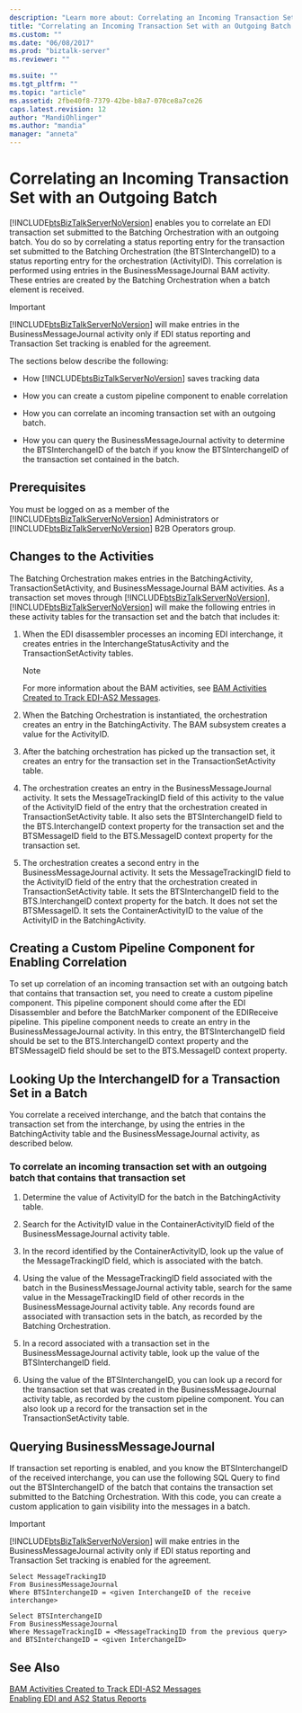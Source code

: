 ```yaml
---
description: "Learn more about: Correlating an Incoming Transaction Set with an Outgoing Batch"
title: "Correlating an Incoming Transaction Set with an Outgoing Batch | Microsoft Docs"
ms.custom: ""
ms.date: "06/08/2017"
ms.prod: "biztalk-server"
ms.reviewer: ""

ms.suite: ""
ms.tgt_pltfrm: ""
ms.topic: "article"
ms.assetid: 2fbe40f8-7379-42be-b8a7-070ce8a7ce26
caps.latest.revision: 12
author: "MandiOhlinger"
ms.author: "mandia"
manager: "anneta"
---
```

# Correlating an Incoming Transaction Set with an Outgoing Batch
[!INCLUDE[btsBizTalkServerNoVersion](../includes/btsbiztalkservernoversion-md.md)] enables you to correlate an EDI transaction set submitted to the Batching Orchestration with an outgoing batch. You do so by correlating a status reporting entry for the transaction set submitted to the Batching Orchestration (the BTSInterchangeID) to a status reporting entry for the orchestration (ActivityID). This correlation is performed using entries in the BusinessMessageJournal BAM activity. These entries are created by the Batching Orchestration when a batch element is received.  
  
> [!IMPORTANT]
>  [!INCLUDE[btsBizTalkServerNoVersion](../includes/btsbiztalkservernoversion-md.md)] will make entries in the BusinessMessageJournal activity only if EDI status reporting and Transaction Set tracking is enabled for the agreement.  
  
 The sections below describe the following:  
  
- How [!INCLUDE[btsBizTalkServerNoVersion](../includes/btsbiztalkservernoversion-md.md)] saves tracking data  
  
- How you can create a custom pipeline component to enable correlation  
  
- How you can correlate an incoming transaction set with an outgoing batch.  
  
- How you can query the BusinessMessageJournal activity to determine the BTSInterchangeID of the batch if you know the BTSInterchangeID of the transaction set contained in the batch.  
  
## Prerequisites  
 You must be logged on as a member of the [!INCLUDE[btsBizTalkServerNoVersion](../includes/btsbiztalkservernoversion-md.md)] Administrators or [!INCLUDE[btsBizTalkServerNoVersion](../includes/btsbiztalkservernoversion-md.md)] B2B Operators group.  
  
## Changes to the Activities  
 The Batching Orchestration makes entries in the BatchingActivity, TransactionSetActivity, and BusinessMessageJournal BAM activities. As a transaction set moves through [!INCLUDE[btsBizTalkServerNoVersion](../includes/btsbiztalkservernoversion-md.md)], [!INCLUDE[btsBizTalkServerNoVersion](../includes/btsbiztalkservernoversion-md.md)] will make the following entries in these activity tables for the transaction set and the batch that includes it:  
  
1.  When the EDI disassembler processes an incoming EDI interchange, it creates entries in the InterchangeStatusActivity and the TransactionSetActivity tables.  
  
    > [!NOTE]
    >  For more information about the BAM activities, see [BAM Activities Created to Track EDI-AS2 Messages](../core/bam-activities-created-to-track-edi-as2-messages.md).  
  
2.  When the Batching Orchestration is instantiated, the orchestration creates an entry in the BatchingActivity. The BAM subsystem creates a value for the ActivityID.  
  
3.  After the batching orchestration has picked up the transaction set, it creates an entry for the transaction set in the TransactionSetActivity table.  
  
4.  The orchestration creates an entry in the BusinessMessageJournal activity. It sets the MessageTrackingID field of this activity to the value of the ActivityID field of the entry that the orchestration created in TransactionSetActivity table. It also sets the BTSInterchangeID field to the BTS.InterchangeID context property for the transaction set and the BTSMessageID field to the BTS.MessageID context property for the transaction set.  
  
5.  The orchestration creates a second entry in the BusinessMessageJournal activity. It sets the MessageTrackingID field to the ActivityID field of the entry that the orchestration created in TransactionSetActivity table. It sets the BTSInterchangeID field to the BTS.InterchangeID context property for the batch. It does not set the BTSMessageID. It sets the ContainerActivityID to the value of the ActivityID in the BatchingActivity.  
  
## Creating a Custom Pipeline Component for Enabling Correlation  
 To set up correlation of an incoming transaction set with an outgoing batch that contains that transaction set, you need to create a custom pipeline component. This pipeline component should come after the EDI Disassembler and before the BatchMarker component of the EDIReceive pipeline. This pipeline component needs to create an entry in the BusinessMessageJournal activity. In this entry, the BTSInterchangeID field should be set to the BTS.InterchangeID context property and the BTSMessageID field should be set to the BTS.MessageID context property.  
  
## Looking Up the InterchangeID for a Transaction Set in a Batch  
 You correlate a received interchange, and the batch that contains the transaction set from the interchange, by using the entries in the BatchingActivity table and the BusinessMessageJournal activity, as described below.  
  
### To correlate an incoming transaction set with an outgoing batch that contains that transaction set  
  
1.  Determine the value of ActivityID for the batch in the BatchingActivity table.  
  
2.  Search for the ActivityID value in the ContainerActivityID field of the BusinessMessageJournal activity table.  
  
3.  In the record identified by the ContainerActivityID, look up the value of the MessageTrackingID field, which is associated with the batch.  
  
4.  Using the value of the MessageTrackingID field associated with the batch in the BusinessMessageJournal activity table, search for the same value in the MessageTrackingID field of other records in the BusinessMessageJournal activity table. Any records found are associated with transaction sets in the batch, as recorded by the Batching Orchestration.  
  
5.  In a record associated with a transaction set in the BusinessMessageJournal activity table, look up the value of the BTSInterchangeID field.  
  
6.  Using the value of the BTSInterchangeID, you can look up a record for the transaction set that was created in the BusinessMessageJournal activity table, as recorded by the custom pipeline component. You can also look up a record for the transaction set in the TransactionSetActivity table.  
  
## Querying BusinessMessageJournal  
 If transaction set reporting is enabled, and you know the BTSInterchangeID of the received interchange, you can use the following SQL Query to find out the BTSInterchangeID of the batch that contains the transaction set submitted to the Batching Orchestration. With this code, you can create a custom application to gain visibility into the messages in a batch.  
  
> [!IMPORTANT]
>  [!INCLUDE[btsBizTalkServerNoVersion](../includes/btsbiztalkservernoversion-md.md)] will make entries in the BusinessMessageJournal activity only if EDI status reporting and Transaction Set tracking is enabled for the agreement.  
  
```  
Select MessageTrackingID  
From BusinessMessageJournal  
Where BTSInterchangeID = <given InterchangeID of the receive interchange>  
  
Select BTSInterchangeID  
From BusinessMessageJournal  
Where MessageTrackingID = <MessageTrackingID from the previous query> and BTSInterchangeID = <given InterchangeID>  
```  
  
## See Also  
 [BAM Activities Created to Track EDI-AS2 Messages](../core/bam-activities-created-to-track-edi-as2-messages.md)   
 [Enabling EDI and AS2 Status Reports](../core/enabling-edi-and-as2-status-reports.md)

